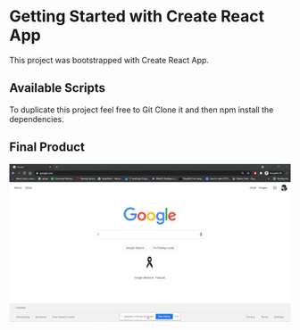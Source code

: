 # Getting Started with Create React App

This project was bootstrapped with Create React App. 

## Available Scripts

To duplicate this project feel free to Git Clone it and then npm install the dependencies. 

## Final Product

![Alt Text](MiTienda.gif)
